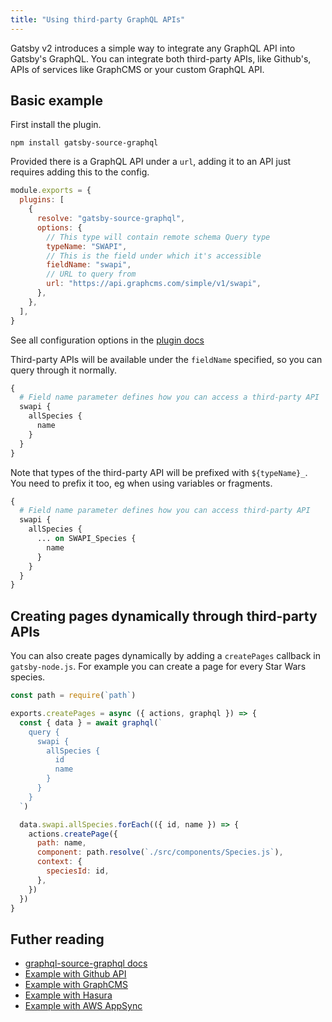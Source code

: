 ```yaml
---
title: "Using third-party GraphQL APIs"
---
```


Gatsby v2 introduces a simple way to integrate any GraphQL API into Gatsby's GraphQL. You can integrate both third-party APIs, like Github's, APIs of services like GraphCMS or your custom GraphQL API.

## Basic example

First install the plugin.

```
npm install gatsby-source-graphql
```

Provided there is a GraphQL API under a `url`, adding it to an API just requires adding this to the config.

```js:title=gatsby-config.js
module.exports = {
  plugins: [
    {
      resolve: "gatsby-source-graphql",
      options: {
        // This type will contain remote schema Query type
        typeName: "SWAPI",
        // This is the field under which it's accessible
        fieldName: "swapi",
        // URL to query from
        url: "https://api.graphcms.com/simple/v1/swapi",
      },
    },
  ],
}
```

See all configuration options in the [plugin docs](/packages/gatsby-source-graphql)

Third-party APIs will be available under the `fieldName` specified, so you can query through it normally.

```graphql
{
  # Field name parameter defines how you can access a third-party API
  swapi {
    allSpecies {
      name
    }
  }
}
```

Note that types of the third-party API will be prefixed with `${typeName}_`. You need to prefix it too, eg when using variables or fragments.

```graphql
{
  # Field name parameter defines how you can access third-party API
  swapi {
    allSpecies {
      ... on SWAPI_Species {
        name
      }
    }
  }
}
```

## Creating pages dynamically through third-party APIs

You can also create pages dynamically by adding a `createPages` callback in `gatsby-node.js`. For example you can create a page for every Star Wars species.

```js:title=gatsby-node.js
const path = require(`path`)

exports.createPages = async ({ actions, graphql }) => {
  const { data } = await graphql(`
    query {
      swapi {
        allSpecies {
          id
          name
        }
      }
    }
  `)

  data.swapi.allSpecies.forEach(({ id, name }) => {
    actions.createPage({
      path: name,
      component: path.resolve(`./src/components/Species.js`),
      context: {
        speciesId: id,
      },
    })
  })
}
```

## Futher reading

- [graphql-source-graphql docs](/packages/gatsby-source-graphql)
- [Example with Github API](https://github.com/freiksenet/gatsby-github-displayer)
- [Example with GraphCMS](https://github.com/freiksenet/gatsby-graphcms)
- [Example with Hasura](https://github.com/hasura/graphql-engine/tree/master/community/boilerplates/gatsby-postgres-graphql)
- [Example with AWS AppSync](https://github.com/aws-samples/aws-appsync-gatsby-sample)
